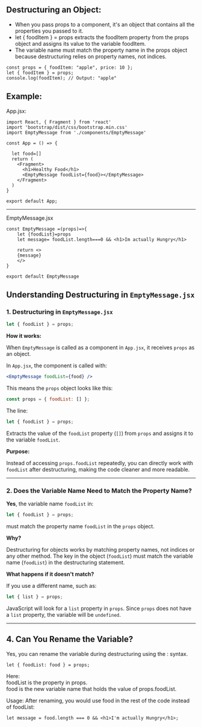 ## Destructuring an Object:
- When you pass props to a component, it's an object that contains all the properties you passed to it.
- let { foodItem } = props extracts the foodItem property from the props object and assigns its value to the variable foodItem.
- The variable name must match the property name in the props object because destructuring relies on property names, not indices.

```
const props = { foodItem: "apple", price: 10 };
let { foodItem } = props;
console.log(foodItem); // Output: "apple"
```

## Example:
App.jsx:
```
import React, { Fragment } from 'react'
import 'bootstrap/dist/css/bootstrap.min.css'
import EmptyMessage from './components/EmptyMessage'

const App = () => {

  let food=[]
  return (
    <Fragment>
      <h1>Healthy Food</h1>
      <EmptyMessage foodList={food}></EmptyMessage>
    </Fragment>
  ) 
}

export default App;
```
---
EmptyMessage.jsx
```
const EmptyMessage =(props)=>{
    let {foodList}=props
    let message= foodList.length===0 && <h1>Im actually Hungry</h1>

    return <>
    {message}
    </>
}

export default EmptyMessage
```

## Understanding Destructuring in `EmptyMessage.jsx`

### 1. Destructuring in `EmptyMessage.jsx`

```jsx
let { foodList } = props;
```

**How it works:**

When `EmptyMessage` is called as a component in `App.jsx`, it receives `props` as an object.

In `App.jsx`, the component is called with:

```jsx
<EmptyMessage foodList={food} />
```

This means the `props` object looks like this:

```js
const props = { foodList: [] };
```

The line:

```js
let { foodList } = props;
```

Extracts the value of the `foodList` property (`[]`) from `props` and assigns it to the variable `foodList`.

**Purpose:**

Instead of accessing `props.foodList` repeatedly, you can directly work with `foodList` after destructuring, making the code cleaner and more readable.

---

### 2. Does the Variable Name Need to Match the Property Name?

**Yes**, the variable name `foodList` in:

```js
let { foodList } = props;
```

must match the property name `foodList` in the `props` object.

**Why?**

Destructuring for objects works by matching property names, not indices or any other method. The key in the object (`foodList`) must match the variable name (`foodList`) in the destructuring statement.

**What happens if it doesn't match?**

If you use a different name, such as:

```js
let { list } = props;
```

JavaScript will look for a `list` property in `props`. Since `props` does not have a `list` property, the variable will be `undefined`.

---
## 4. Can You Rename the Variable?
Yes, you can rename the variable during destructuring using the : syntax.

```
let { foodList: food } = props;
```

Here: </br>
foodList is the property in props. </br>
food is the new variable name that holds the value of props.foodList. </br>

Usage: After renaming, you would use food in the rest of the code instead of foodList:
```
let message = food.length === 0 && <h1>I'm actually Hungry</h1>;
```



